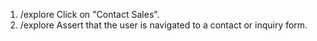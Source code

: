 1. /explore Click on "Contact Sales".
2. /explore Assert that the user is navigated to a contact or inquiry form.